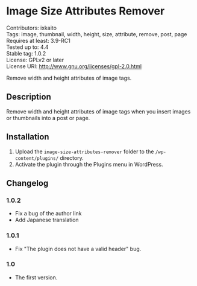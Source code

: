 # Image Size Attributes Remover

Contributors: ixkaito  
Tags: image, thumbnail, width, height, size, attribute, remove, post, page  
Requires at least: 3.9-RC1  
Tested up to: 4.4  
Stable tag: 1.0.2  
License: GPLv2 or later  
License URI: http://www.gnu.org/licenses/gpl-2.0.html  

Remove width and height attributes of image tags.

## Description

Remove width and height attributes of image tags when you insert images or thumbnails into a post or page.

## Installation

1. Upload the `image-size-attributes-remover` folder to the `/wp-content/plugins/` directory.
2. Activate the plugin through the Plugins menu in WordPress.

## Changelog

### 1.0.2
* Fix a bug of the author link
* Add Japanese translation

### 1.0.1
* Fix "The plugin does not have a valid header" bug.

### 1.0
* The first version.
